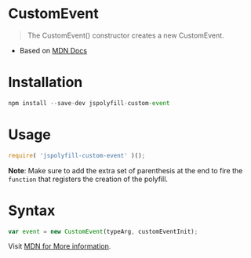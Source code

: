 # CustomEvent

> The CustomEvent() constructor creates a new CustomEvent.

- Based on [MDN Docs](https://developer.mozilla.org/en-US/docs/Web/API/CustomEvent/CustomEvent)

# Installation

```js
npm install --save-dev jspolyfill-custom-event
```

# Usage

```js
require( 'jspolyfill-custom-event' )();
```

**Note**: Make sure to add the extra set of parenthesis at the end to fire the `function` that
registers the creation of the polyfill.

# Syntax

```js
var event = new CustomEvent(typeArg, customEventInit);
```

Visit [MDN for More information](https://developer.mozilla.org/en-US/docs/Web/API/CustomEvent/CustomEvent#Syntax).
